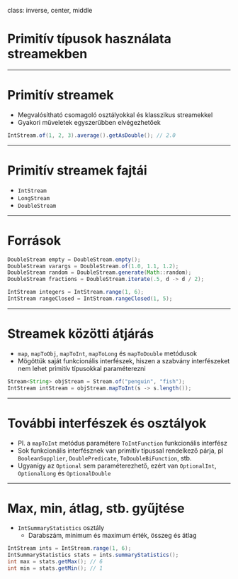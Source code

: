 class: inverse, center, middle

# Primitív típusok használata streamekben

---

# Primitív streamek

* Megvalósítható csomagoló osztályokkal és klasszikus streamekkel
* Gyakori műveletek egyszerűbben elvégezhetőek

```java
IntStream.of(1, 2, 3).average().getAsDouble(); // 2.0
```

---

# Primitív streamek fajtái

* `IntStream`
* `LongStream`
* `DoubleStream`

---

# Források

```java
DoubleStream empty = DoubleStream.empty();
DoubleStream varargs = DoubleStream.of(1.0, 1.1, 1.2);
DoubleStream random = DoubleStream.generate(Math::random);
DoubleStream fractions = DoubleStream.iterate(.5, d -> d / 2);
```

```java
IntStream integers = IntStream.range(1, 6);
IntStream rangeClosed = IntStream.rangeClosed(1, 5);
```

---

# Streamek közötti átjárás

* `map`, `mapToObj`, `mapToInt`, `mapToLong` és `mapToDouble` metódusok
* Mögöttük saját funkcionális interfészek, hiszen a szabvány interfészeket
nem lehet primitív típusokkal paraméterezni

```java
Stream<String> objStream = Stream.of("penguin", "fish");
IntStream intStream = objStream.mapToInt(s -> s.length());
```

---

# További interfészek és osztályok

* Pl. a `mapToInt` metódus paramétere `ToIntFunction` funkcionális interfész
* Sok funkcionális interfésznek van primitív típussal rendelkező párja, pl `BooleanSupplier`, `DoublePredicate`, `ToDoubleBiFunction`, stb.
* Ugyanígy az `Optional` sem paraméterezhető, ezért van `OptionalInt`, `OptionalLong` és `OptionalDouble`

---

# Max, min, átlag, stb. gyűjtése

* `IntSummaryStatistics` osztály
	* Darabszám, minimum és maximum érték, összeg és átlag

```java
IntStream ints = IntStream.range(1, 6);
IntSummaryStatistics stats = ints.summaryStatistics();
int max = stats.getMax(); // 6
int min = stats.getMin(); // 1
```
